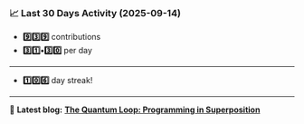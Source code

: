 <!--START_STATS-->
### 📈 Last 30 Days Activity (2025-09-14)  
- **9️⃣3️⃣9️⃣** contributions  
- **3️⃣1️⃣•3️⃣0️⃣** per day
---
- **1️⃣0️⃣6️⃣** day streak!
---
📝 **Latest blog:** [**The Quantum Loop: Programming in Superposition**](https://andriak.com/blog/quantum-loop)
<!--END_STATS-->
